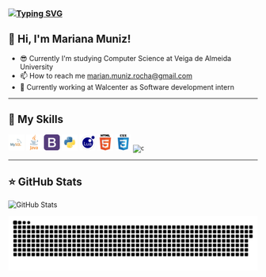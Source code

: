 ### [![Typing SVG](https://readme-typing-svg.demolab.com?font=Quicksand&size=30&pause=1000&center=true&vCenter=true&random=false&width=435&lines=My+Profile+%E2%98%80)](https://git.io/typing-svg)

## 💜 Hi, I'm Mariana Muniz!

- 😎 Currently I'm studying Computer Science at Veiga de Almeida University
- 📫 How to reach me marian.muniz.rocha@gmail.com
- 💼 Currently working at Walcenter as Software development intern

---

## 🚀 My Skills

<code><img height="32" src="https://raw.githubusercontent.com/github/explore/80688e429a7d4ef2fca1e82350fe8e3517d3494d/topics/mysql/mysql.png" alt="MySQL"/></code>
<code><img height="32" src="https://raw.githubusercontent.com/github/explore/80688e429a7d4ef2fca1e82350fe8e3517d3494d/topics/java/java.png" alt="Java"/></code>
<code><img height="32" src="https://raw.githubusercontent.com/github/explore/80688e429a7d4ef2fca1e82350fe8e3517d3494d/topics/bootstrap/bootstrap.png" alt="Bootstrap"/></code>
<code><img height="32" src="https://raw.githubusercontent.com/github/explore/80688e429a7d4ef2fca1e82350fe8e3517d3494d/topics/python/python.png" alt="Python"/></code>
<code><img height="32" src="https://raw.githubusercontent.com/github/explore/80688e429a7d4ef2fca1e82350fe8e3517d3494d/topics/lua/lua.png" alt="Lua"/></code>
<code><img height="32" src="https://raw.githubusercontent.com/github/explore/80688e429a7d4ef2fca1e82350fe8e3517d3494d/topics/html/html.png" alt="HTML5"/></code>
<code><img height="32" src="https://raw.githubusercontent.com/github/explore/80688e429a7d4ef2fca1e82350fe8e3517d3494d/topics/css/css.png" alt="CSS"/></code>
<code><img height="32" src="https://cdn.iconscout.com/icon/free/png-512/c-programming-569564.png" alt="c"/></code>

---

## ⭐ GitHub Stats

![GitHub Stats](https://github-readme-stats.vercel.app/api?username=marimuniz42&show_icons=true)

<picture align="center">
  <source media="(prefers-color-scheme: dark)" srcset="https://raw.githubusercontent.com/marimuniz42/marimuniz42/output/github-contribution-grid-snake-dark.svg">
  <source media="(prefers-color-scheme: light)" srcset="https://raw.githubusercontent.com/marimuniz42/marimuniz42/output/github-contribution-grid-snake-dark.svg">
  <img align="center" alt="github contribution grid snake animation" src="https://raw.githubusercontent.com/marimuniz42/marimuniz42/output/github-contribution-grid-snake.svg">
</picture>
